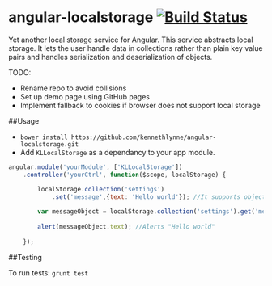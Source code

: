 angular-localstorage [![Build Status](https://travis-ci.org/kennethlynne/angular-localstorage.png?branch=master)](https://travis-ci.org/kennethlynne/angular-localstorage)
====================

Yet another local storage service for Angular.
This service abstracts local storage. It lets the user handle data in collections rather than plain key value pairs and handles serialization and deserialization of objects.

TODO: 
* Rename repo to avoid collisions
* Set up demo page using GitHub pages
* Implement fallback to cookies if browser does not support local storage

##Usage

* ```bower install https://github.com/kennethlynne/angular-localstorage.git```
* Add ```KLLocalStorage``` as a dependancy to your app module.

```javascript
angular.module('yourModule', ['KLLocalStorage'])
	.controller('yourCtrl', function($scope, localStorage) {

		localStorage.collection('settings')
			.set('message',{text: 'Hello world'}); //It supports objects
		
		var messageObject = localStorage.collection('settings').get('message');
		
		alert(messageObject.text); //Alerts "Hello world"
		
	});
```

##Testing

To run tests: ```grunt test```
